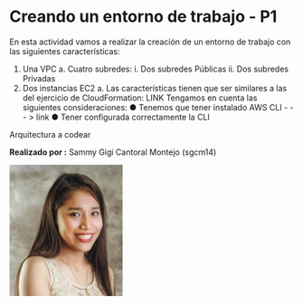 Creando un entorno de trabajo - P1
=========

En esta actividad vamos a realizar la creación de un entorno de trabajo con las
siguientes características:
1. Una VPC
a. Cuatro subredes:
i. Dos subredes Públicas
ii. Dos subredes Privadas
2. Dos instancias EC2
a. Las características tienen que ser similares a las del ejercicio de
CloudFormation: LINK
Tengamos en cuenta las siguientes consideraciones:
● Tenemos que tener instalado AWS CLI - - - > link
● Tener configurada correctamente la CLI

Arquitectura a codear

**Realizado por :** Sammy Gigi Cantoral Montejo (sgcm14)

<img src ="https://raw.githubusercontent.com/sgcm14/sgcm14/main/sammy.jpg" width="200">